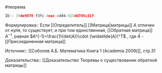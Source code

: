 #теорема

```javascript
ID:: 39de9870-f3fc-4eac-c404-925dd785c31f
```

Формулировка:: 
Если [[Определитель]] [[Матрица|матрицы]] A отличен от нуля, то существует, и при том единственная, [[Обратная матрица]] $A^{-1}$, равная $A^{-1}=\frac{1}{det(A)}\cdot (\widetilde{A})^T$ , 
где $\widetilde{A}$ - [[Присоединенная матрица]]


Источник:: [[Соболев А.Б. Математика Книга 1 (Academia 2009)]], стр.31


Доказательства:: [[Доказательство Теоремы о существовании обратной матрицы]]